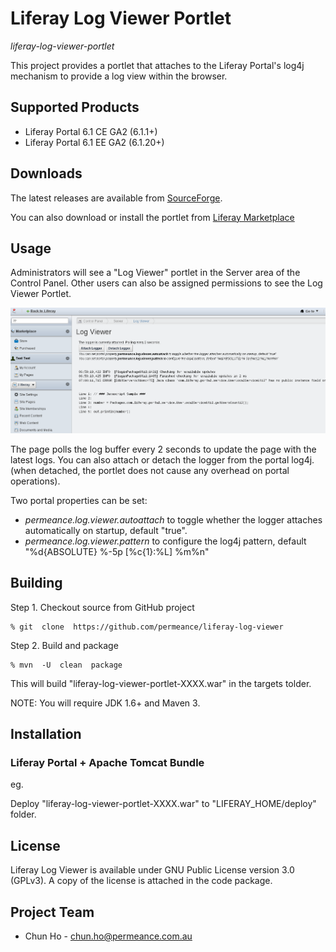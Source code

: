 # Liferay Log Viewer Portlet

*liferay-log-viewer-portlet*

This project provides a portlet that attaches to the Liferay Portal's log4j mechanism to provide a log view within the browser.


## Supported Products

* Liferay Portal 6.1 CE GA2 (6.1.1+)
* Liferay Portal 6.1 EE GA2 (6.1.20+)


## Downloads

The latest releases are available from [SourceForge](http://sourceforge.net/projects/permeance-apps/files/liferay-log-viewer/ "Liferay Log Viewer").

You can also download or install the portlet from [Liferay Marketplace](http://www.liferay.com/marketplace/-/mp/application/21793045?_7_WAR_osbportlet_backURL=%2Fmarketplace%2F-%2Fmp%2Fcategory%2F11232561 "Liferay Log Viewer")

## Usage

Administrators will see a "Log Viewer" portlet in the Server area of the Control Panel.
Other users can also be assigned permissions to see the Log Viewer Portlet.

![Log Viewer Portlet](/doc/images/log-viewer-screenshot.png "Log Viewer Portlet")

The page polls the log buffer every 2 seconds to update the page with the latest logs.
You can also attach or detach the logger from the portal log4j. (when detached, the portlet does not cause any overhead on portal operations).

Two portal properties can be set:
* *permeance.log.viewer.autoattach* to toggle whether the logger attaches automatically on startup, default "true".
* *permeance.log.viewer.pattern* to configure the log4j pattern, default "%d{ABSOLUTE} %-5p \[%c{1}:%L\] %m%n"


## Building

Step 1. Checkout source from GitHub project

    % git  clone  https://github.com/permeance/liferay-log-viewer

Step 2. Build and package

    % mvn  -U  clean  package

This will build "liferay-log-viewer-portlet-XXXX.war" in the targets tolder.

NOTE: You will require JDK 1.6+ and Maven 3.


## Installation

### Liferay Portal + Apache Tomcat Bundle

eg.

Deploy "liferay-log-viewer-portlet-XXXX.war" to "LIFERAY_HOME/deploy" folder.

## License

Liferay Log Viewer is available under GNU Public License version 3.0 (GPLv3). A copy of the license is attached in the code package.

## Project Team

* Chun Ho - chun.ho@permeance.com.au

